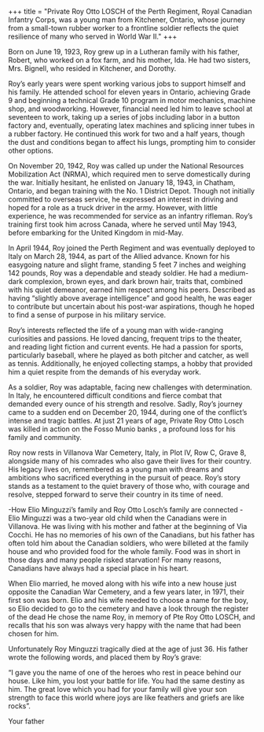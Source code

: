+++
title = "Private Roy Otto LOSCH of the Perth Regiment, Royal Canadian Infantry Corps, was a young man from Kitchener, Ontario, whose journey from a small-town rubber worker to a frontline soldier reflects the quiet resilience of many who served in World War II."
+++

Born on June 19, 1923, Roy grew up in a Lutheran family with his father, Robert, who worked on a fox farm, and his mother, Ida. He had two sisters, Mrs. Bignell, who resided in Kitchener, and Dorothy.

Roy’s early years were spent working various jobs to support himself and his family. He attended school for eleven years in Ontario, achieving Grade 9 and beginning a technical Grade 10 program in motor mechanics, machine shop, and woodworking. However, financial need led him to leave school at seventeen to work, taking up a series of jobs including labor in a button factory and, eventually, operating latex machines and splicing inner tubes in a rubber factory. He continued this work for two and a half years, though the dust and conditions began to affect his lungs, prompting him to consider other options.

On November 20, 1942, Roy was called up under the National Resources Mobilization Act (NRMA), which required men to serve domestically during the war. Initially hesitant, he enlisted on January 18, 1943, in Chatham, Ontario, and began training with the No. 1 District Depot. 
Though not initially committed to overseas service, he expressed an interest in driving and hoped for a role as a truck driver in the army. However, with little experience, he was recommended for service as an infantry rifleman. Roy’s training first took him across Canada, where he served until May 1943, before embarking for the United Kingdom in mid-May.

In April 1944, Roy joined the Perth Regiment and was eventually deployed to Italy on March 28, 1944, as part of the Allied advance. 
Known for his easygoing nature and slight frame, standing 5 feet 7 inches and weighing 142 pounds, Roy was a dependable and steady soldier. He had a medium-dark complexion, brown eyes, and dark brown hair, traits that, combined with his quiet demeanor, earned him respect among his peers. 
Described as having “slightly above average intelligence” and good health, he was eager to contribute but uncertain about his post-war aspirations, though he hoped to find a sense of purpose in his military service.

Roy’s interests reflected the life of a young man with wide-ranging curiosities and passions. He loved dancing, frequent trips to the theater, and reading light fiction and current events. He had a passion for sports, particularly baseball, where he played as both pitcher and catcher, as well as tennis. Additionally, he enjoyed collecting stamps, a hobby that provided him a quiet respite from the demands of his everyday work.

As a soldier, Roy was adaptable, facing new challenges with determination. 
In Italy, he encountered difficult conditions and fierce combat that demanded every ounce of his strength and resolve. 
Sadly, Roy’s journey came to a sudden end on December 20, 1944, during one of the conflict’s intense and tragic battles.
At just 21 years of age, Private Roy Otto Losch was killed in action on the Fosso Munio banks , a profound loss for his family and community.

Roy now rests in Villanova War Cemetery, Italy, in Plot IV, Row C, Grave 8, alongside many of his comrades who also gave their lives for their country. His legacy lives on, remembered as a young man with dreams and ambitions who sacrificed everything in the pursuit of peace. 
Roy’s story stands as a testament to the quiet bravery of those who, with courage and resolve, stepped forward to serve their country in its time of need.


-How Elio Minguzzi’s family and Roy Otto Losch’s family are connected -
Elio Minguzzi was a two-year old child when the Canadians were in Villanova. He was living with his mother and father at the beginning of Via Cocchi.
He has no memories of his own of the Canadians, but his father has often told him about the Canadian soldiers, who were billeted at the family house and who provided food for the whole family. Food was in short in those days and many people risked starvation!
For many reasons, Canadians have always had a special place in his heart.

When Elio married, he moved along with his wife into a new house just opposite the Canadian War Cemetery, and a few years later, in 1971, their first son was born. Elio and his wife needed to choose a name for the boy, so Elio decided to go to the cemetery and have a look through the register of the dead
He chose the name Roy, in memory of Pte Roy Otto LOSCH, and recalls that his son was always very happy with the name that had been chosen for him.

Unfortunately Roy Minguzzi tragically died at the age of just 36. His father wrote the following words, and placed them by Roy’s grave:

“I gave you the name of one of the heroes who rest in peace behind our house. 
Like him, you lost your battle for life. You had the same destiny as him. 
The great love which you had for your family will give your son strength to face this world where joys are like feathers and griefs are like rocks”.

Your father
